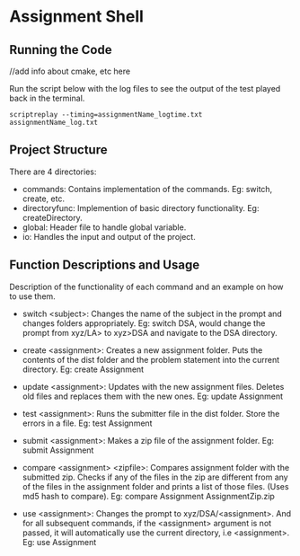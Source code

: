 # Assignment Shell

## Running the Code

//add info about cmake, etc here

Run the script below with the log files to see the output of the test played back in the terminal.

`scriptreplay --timing=assignmentName_logtime.txt assignmentName_log.txt`

## Project Structure

There are 4 directories:
* commands: Contains implementation of the commands. Eg: switch, create, etc.
* directoryfunc: Implemention of basic directory functionality. Eg: createDirectory.
* global: Header file to handle global variable.
* io: Handles the input and output of the project.

## Function Descriptions and Usage

Description of the functionality of each command and an example on how to use them.

* switch \<subject\>:  Changes the name of the subject  in  the  prompt  and  changes folders  appropriately.
Eg: switch DSA, would change the prompt from xyz/LA> to xyz>DSA and navigate to the DSA directory.

* create \<assignment\>:   Creates  a  new  assignment folder. Puts the contents of the dist folder and the problem statement into the current directory.
Eg: create Assignment

* update \<assignment\>:   Updates with the new assignment files. Deletes old files and replaces them with the new ones.
Eg: update Assignment

* test  \<assignment\>:  Runs the submitter file in the  dist  folder.   Store  the  errors in a file.
Eg: test Assignment

* submit  \<assignment\>: Makes a zip file of the assignment folder.
Eg: submit Assignment

* compare \<assignment\> \<zipfile\>: Compares assignment folder with the submitted zip. Checks if any of the files in the zip are different from any of the files in the assignment folder and  prints a list of those files. (Uses md5 hash to compare).
Eg: compare Assignment AssignmentZip.zip

* use \<assignment\>: Changes the prompt to xyz/DSA/\<assignment\>. And for all subsequent commands, if the \<assignment\> argument is not passed, it will automatically use the current directory, i.e \<assignment\>.
Eg: use Assignment

